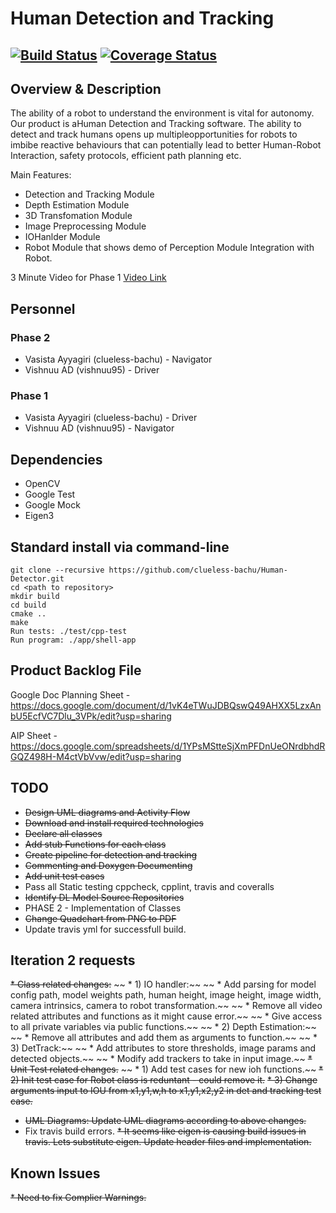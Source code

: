 # Human Detection and Tracking
[![Build Status](https://travis-ci.org/clueless-bachu/Human-Detector.svg?branch=master)](https://travis-ci.org/clueless-bachu/Human-Detector)
[![Coverage Status](https://coveralls.io/repos/github/clueless-bachu/Human-Detector/badge.svg?branch=master)](https://coveralls.io/github/clueless-bachu/Human-Detector?branch=master)
---

## Overview & Description

The  ability  of  a  robot  to  understand  the  environment  is  vital  for  autonomy.   Our  product  is  aHuman Detection and Tracking software.  The ability to detect and track humans opens up multipleopportunities for robots to imbibe reactive behaviours that can potentially lead to better Human-Robot Interaction, safety protocols, efficient path planning etc.

Main Features:
* Detection and Tracking Module
* Depth Estimation Module
* 3D Transfomation Module
* Image Preprocessing Module
* IOHanlder Module
* Robot Module that shows demo of Perception Module Integration with Robot.

3 Minute Video for Phase 1
[Video Link](https://www.youtube.com/watch?v=N3DkdJLmnMI&feature=youtu.be)

## Personnel

### Phase 2
* Vasista Ayyagiri (clueless-bachu) - Navigator
* Vishnuu AD (vishnuu95) - Driver

### Phase 1
* Vasista Ayyagiri (clueless-bachu) - Driver
* Vishnuu AD (vishnuu95) - Navigator

## Dependencies

* OpenCV
* Google Test
* Google Mock
* Eigen3

## Standard install via command-line
```
git clone --recursive https://github.com/clueless-bachu/Human-Detector.git
cd <path to repository>
mkdir build
cd build
cmake ..
make
Run tests: ./test/cpp-test
Run program: ./app/shell-app
```

## Product Backlog File

Google Doc Planning Sheet - https://docs.google.com/document/d/1vK4eTWuJDBQswQ49AHXX5LzxAnbU5EcfVC7Dlu_3VPk/edit?usp=sharing

AIP Sheet - https://docs.google.com/spreadsheets/d/1YPsMStteSjXmPFDnUeONrdbhdRGQZ498H-M4ctVbVvw/edit?usp=sharing

## TODO

* ~~Design UML diagrams and Activity Flow~~
* ~~Download and install required technologies~~
* ~~Declare all classes~~
* ~~Add stub Functions for each class~~
* ~~Create pipeline for detection and tracking~~
* ~~Commenting and Doxygen Documenting~~
* ~~Add unit test cases~~
* Pass all Static testing cppcheck, cpplint, travis and coveralls
* ~~Identify DL Model Source Repositories~~
* PHASE 2 - Implementation of Classes
* ~~Change Quadchart from PNG to PDF~~
* Update travis yml for successfull build.

## Iteration 2 requests
~~* Class related changes:~~
~~  * 1) IO handler:~~
~~    * Add parsing for model config path, model weights path, human height, image height, image width, camera intrinsics, camera to robot transformation.~~
~~    * Remove all video related attributes and functions as it might cause error.~~
~~    * Give access to all private variables via public functions.~~
~~  * 2) Depth Estimation:~~
~~    * Remove all attributes and add them as arguments to function.~~
~~  * 3) DetTrack:~~
~~    * Add attributes to store thresholds, image params and detected objects.~~
~~    * Modify add trackers to take in input image.~~
~~* Unit Test related changes.~~
~~  * 1) Add test cases for new ioh functions.~~
  ~~* 2) Init test case for Robot class is reduntant - could remove it.~~
  ~~* 3) Change arguments input to IOU from x1,y1,w,h to x1,y1,x2,y2 in det and tracking test case.~~
* ~~UML Diagrams: Update UML diagrams according to above changes.~~
* Fix travis build errors.
~~* It seems like eigen is causing build issues in travis. Lets substitute eigen. Update header files and implementation.~~

## Known Issues

~~* Need to fix Complier Warnings.~~
